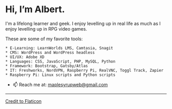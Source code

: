 # Hi, I’m Albert. 

I'm a lifelong learner and geek. I enjoy levelling up in real life as much as I enjoy levelling up in RPG video games. 

These are some of my favorite tools:

    * E-Learning: LearnWorlds LMS, Camtasia, Snagit
    * CMS: WordPress and WordPress headless
    * UI/UX: Adobe XD
    * Languages: CSS, JavaScript, PHP, MySQL, Python 
    * Framework: Bootstrap, Gatsby/Atlas 
    * IT: Freshworks, NordVPN, Raspberry Pi, RealVNC, Toggl Track, Zapier
    * Raspberry Pi: Linux scripts and Python scripts


- 📫 Reach me at: maplesyrupweb@gmail.com

***


<!---
maplesyrupweb/maplesyrupweb is a ✨ special ✨ repository because its `README.md` (this file) appears on your GitHub profile.
You can click the Preview link to take a look at your changes.
--->


<a href="https://www.flaticon.com/free-icons/maple-syrup" title="maple syrup icons">Credit to Flaticon</a>

